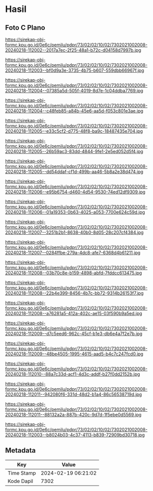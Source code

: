 # Hasil

## Foto C Plano

https://sirekap-obj-formc.kpu.go.id/0e6c/pemilu/pdpr/73/02/02/10/02/7302021002008-20240218-112002--2017a7ec-2f25-48a1-b72c-d04158d7997b.jpg

https://sirekap-obj-formc.kpu.go.id/0e6c/pemilu/pdpr/73/02/02/10/02/7302021002008-20240218-112003--bf0d9a3e-3735-4b75-b607-559dbb66967f.jpg

https://sirekap-obj-formc.kpu.go.id/0e6c/pemilu/pdpr/73/02/02/10/02/7302021002008-20240218-112004--07385a5d-505f-4019-8d7e-1c04ddba7769.jpg

https://sirekap-obj-formc.kpu.go.id/0e6c/pemilu/pdpr/73/02/02/10/02/7302021002008-20240218-112004--c48feb85-a84b-45e6-aa5d-f053c801e3ae.jpg

https://sirekap-obj-formc.kpu.go.id/0e6c/pemilu/pdpr/73/02/02/10/02/7302021002008-20240218-112005--e33c5cf2-d775-48f8-ba9c-18487435e704.jpg

https://sirekap-obj-formc.kpu.go.id/0e6c/pemilu/pdpr/73/02/02/10/02/7302021002008-20240218-112005--26b59ac3-83dd-4844-9fe1-2e5ed052d5f4.jpg

https://sirekap-obj-formc.kpu.go.id/0e6c/pemilu/pdpr/73/02/02/10/02/7302021002008-20240218-112005--dd54ddaf-cf1d-499b-aa46-5b8a2e38d474.jpg

https://sirekap-obj-formc.kpu.go.id/0e6c/pemilu/pdpr/73/02/02/10/02/7302021002008-20240218-112006--e95b6754-d460-4d54-9530-74ed12df9309.jpg

https://sirekap-obj-formc.kpu.go.id/0e6c/pemilu/pdpr/73/02/02/10/02/7302021002008-20240218-112006--01a19353-0b63-4025-a053-7700e624c59d.jpg

https://sirekap-obj-formc.kpu.go.id/0e6c/pemilu/pdpr/73/02/02/10/02/7302021002008-20240218-112007--3251b2b1-8638-40b0-8d05-28c207cf4384.jpg

https://sirekap-obj-formc.kpu.go.id/0e6c/pemilu/pdpr/73/02/02/10/02/7302021002008-20240218-112007--0284ffbe-279a-4dc8-afe7-6368d4b61211.jpg

https://sirekap-obj-formc.kpu.go.id/0e6c/pemilu/pdpr/73/02/02/10/02/7302021002008-20240218-112008--03b70c8e-b159-4898-abfd-7fddcc613475.jpg

https://sirekap-obj-formc.kpu.go.id/0e6c/pemilu/pdpr/73/02/02/10/02/7302021002008-20240218-112008--22b4e399-8456-4b7c-bb72-9314b26153f7.jpg

https://sirekap-obj-formc.kpu.go.id/0e6c/pemilu/pdpr/73/02/02/10/02/7302021002008-20240218-112008--a76281a5-412a-402c-ae15-03f590b9a5ed.jpg

https://sirekap-obj-formc.kpu.go.id/0e6c/pemilu/pdpr/73/02/02/10/02/7302021002008-20240218-112009--d7c5eed6-962c-45cf-b1e3-db6e4a7f2e7b.jpg

https://sirekap-obj-formc.kpu.go.id/0e6c/pemilu/pdpr/73/02/02/10/02/7302021002008-20240218-112009--48be4505-1995-4615-aad5-b4c7c247fcd0.jpg

https://sirekap-obj-formc.kpu.go.id/0e6c/pemilu/pdpr/73/02/02/10/02/7302021002008-20240218-112010--88a7c33d-acf1-4d3c-addf-b27f0dd2152b.jpg

https://sirekap-obj-formc.kpu.go.id/0e6c/pemilu/pdpr/73/02/02/10/02/7302021002008-20240218-112011--942080f6-331d-48d2-b1a4-86c56538719d.jpg

https://sirekap-obj-formc.kpu.go.id/0e6c/pemilu/pdpr/73/02/02/10/02/7302021002008-20240218-112011--88132a2a-887b-420c-9d7d-1f5ebe0d5569.jpg

https://sirekap-obj-formc.kpu.go.id/0e6c/pemilu/pdpr/73/02/02/10/02/7302021002008-20240218-112003--b8024b03-4c37-4113-b839-72909bd30718.jpg


## Metadata

| Key        | Value               |
| ---------- | ------------------- |
| Time Stamp | 2024-02-19 06:21:02 |
| Kode Dapil | 7302                |



